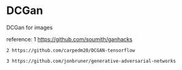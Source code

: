 # DCGan
DCGan for images

reference:
	1 https://github.com/soumith/ganhacks

	2 https://github.com/carpedm20/DCGAN-tensorflow

	3 https://github.com/jonbruner/generative-adversarial-networks
